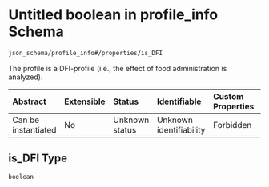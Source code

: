 # Untitled boolean in profile\_info Schema

```txt
json_schema/profile_info#/properties/is_DFI
```

The profile is a DFI-profile (i.e., the effect of food administration is analyzed).

| Abstract            | Extensible | Status         | Identifiable            | Custom Properties | Additional Properties | Access Restrictions | Defined In                                                                               |
| :------------------ | :--------- | :------------- | :---------------------- | :---------------- | :-------------------- | :------------------ | :--------------------------------------------------------------------------------------- |
| Can be instantiated | No         | Unknown status | Unknown identifiability | Forbidden         | Allowed               | none                | [profile\_info.schema.json\*](../../out/profile_info.schema.json "open original schema") |

## is\_DFI Type

`boolean`
